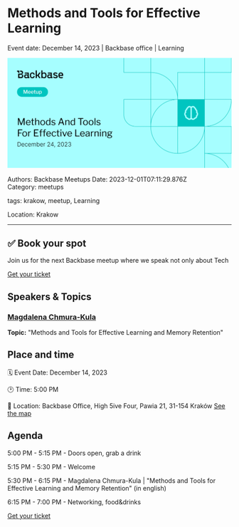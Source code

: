 # Methods and Tools for Effective Learning

Event date: December 14, 2023 | Backbase office | Learning

![](assets/placeholder.webp)

Authors: Backbase Meetups
Date: 2023-12-01T07:11:29.876Z  
Category: meetups

tags: krakow, meetup, Learning

Location: Krakow
 
--- 

## ✅ Book your spot

Join us for the next Backbase meetup where we speak not only about Tech

[Get your ticket](https://www.meetup.com/backbase-meetups/)

## Speakers & Topics

### [Magdalena Chmura-Kula](https://www.linkedin.com/in/magdalena-chmura/)
**Topic:** "Methods and Tools for Effective Learning and Memory Retention"

## Place and time

🗓️ Event Date: December 14, 2023

🕑 Time: 5:00  PM

📍 Location: Backbase Office, High 5ive Four, Pawia 21, 31-154 Kraków
[See the map](https://maps.app.goo.gl/UWpwQ9zNaJBxPLEV9)

## Agenda

5:00 PM - 5:15 PM - Doors open, grab a drink

5:15 PM - 5:30 PM - Welcome

5:30 PM - 6:15 PM - Magdalena Chmura-Kula | "Methods and Tools for Effective Learning and Memory Retention" (in english)

6:15 PM - 7:00 PM - Networking, food&drinks

[Get your ticket](https://www.meetup.com/backbase-meetups/)
